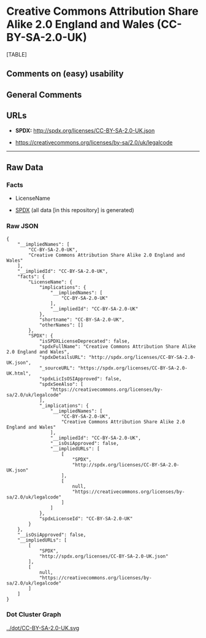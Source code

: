 Creative Commons Attribution Share Alike 2.0 England and Wales (CC-BY-SA-2.0-UK)
================================================================================

[TABLE]

Comments on (easy) usability
----------------------------

General Comments
----------------

URLs
----

-   **SPDX:** http://spdx.org/licenses/CC-BY-SA-2.0-UK.json

-   https://creativecommons.org/licenses/by-sa/2.0/uk/legalcode

------------------------------------------------------------------------

Raw Data
--------

### Facts

-   LicenseName

-   [SPDX](https://spdx.org/licenses/CC-BY-SA-2.0-UK.html "SPDX") (all
    data \[in this repository\] is generated)

### Raw JSON

    {
        "__impliedNames": [
            "CC-BY-SA-2.0-UK",
            "Creative Commons Attribution Share Alike 2.0 England and Wales"
        ],
        "__impliedId": "CC-BY-SA-2.0-UK",
        "facts": {
            "LicenseName": {
                "implications": {
                    "__impliedNames": [
                        "CC-BY-SA-2.0-UK"
                    ],
                    "__impliedId": "CC-BY-SA-2.0-UK"
                },
                "shortname": "CC-BY-SA-2.0-UK",
                "otherNames": []
            },
            "SPDX": {
                "isSPDXLicenseDeprecated": false,
                "spdxFullName": "Creative Commons Attribution Share Alike 2.0 England and Wales",
                "spdxDetailsURL": "http://spdx.org/licenses/CC-BY-SA-2.0-UK.json",
                "_sourceURL": "https://spdx.org/licenses/CC-BY-SA-2.0-UK.html",
                "spdxLicIsOSIApproved": false,
                "spdxSeeAlso": [
                    "https://creativecommons.org/licenses/by-sa/2.0/uk/legalcode"
                ],
                "_implications": {
                    "__impliedNames": [
                        "CC-BY-SA-2.0-UK",
                        "Creative Commons Attribution Share Alike 2.0 England and Wales"
                    ],
                    "__impliedId": "CC-BY-SA-2.0-UK",
                    "__isOsiApproved": false,
                    "__impliedURLs": [
                        [
                            "SPDX",
                            "http://spdx.org/licenses/CC-BY-SA-2.0-UK.json"
                        ],
                        [
                            null,
                            "https://creativecommons.org/licenses/by-sa/2.0/uk/legalcode"
                        ]
                    ]
                },
                "spdxLicenseId": "CC-BY-SA-2.0-UK"
            }
        },
        "__isOsiApproved": false,
        "__impliedURLs": [
            [
                "SPDX",
                "http://spdx.org/licenses/CC-BY-SA-2.0-UK.json"
            ],
            [
                null,
                "https://creativecommons.org/licenses/by-sa/2.0/uk/legalcode"
            ]
        ]
    }

### Dot Cluster Graph

[../dot/CC-BY-SA-2.0-UK.svg](../dot/CC-BY-SA-2.0-UK.svg "../dot/CC-BY-SA-2.0-UK.svg")